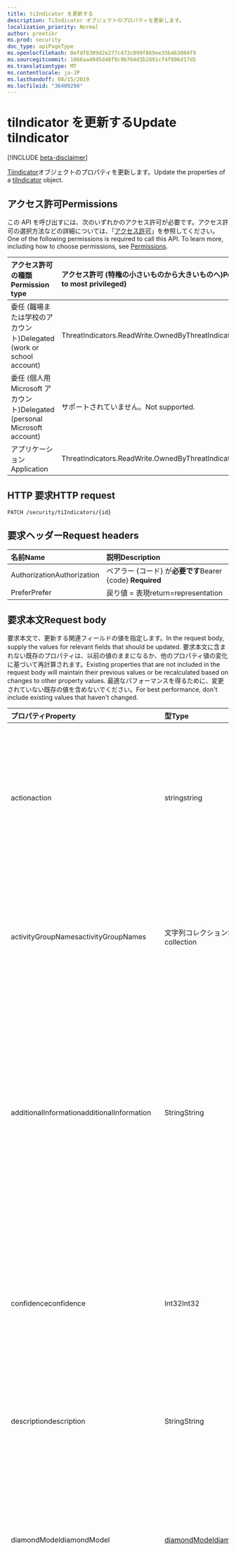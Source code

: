 ```yaml
---
title: tiIndicator を更新する
description: TiIndicator オブジェクトのプロパティを更新します。
localization_priority: Normal
author: preetikr
ms.prod: security
doc_type: apiPageType
ms.openlocfilehash: 0efdf8309d2e277c473c099f869ee35b463004f9
ms.sourcegitcommit: 1066aa4045d48f9c9b764d3b2891cf4f806d17d5
ms.translationtype: MT
ms.contentlocale: ja-JP
ms.lasthandoff: 08/15/2019
ms.locfileid: "36409290"
---
```

# <a name="update-tiindicator"></a><span data-ttu-id="3700e-103">tiIndicator を更新する</span><span class="sxs-lookup"><span data-stu-id="3700e-103">Update tiIndicator</span></span>

[!INCLUDE [beta-disclaimer](../../includes/beta-disclaimer.md)]

<span data-ttu-id="3700e-104">[Tiindicator](../resources/tiindicator.md)オブジェクトのプロパティを更新します。</span><span class="sxs-lookup"><span data-stu-id="3700e-104">Update the properties of a [tiIndicator](../resources/tiindicator.md) object.</span></span>

## <a name="permissions"></a><span data-ttu-id="3700e-105">アクセス許可</span><span class="sxs-lookup"><span data-stu-id="3700e-105">Permissions</span></span>

<span data-ttu-id="3700e-p101">この API を呼び出すには、次のいずれかのアクセス許可が必要です。アクセス許可の選択方法などの詳細については、「[アクセス許可](/graph/permissions-reference)」を参照してください。</span><span class="sxs-lookup"><span data-stu-id="3700e-p101">One of the following permissions is required to call this API. To learn more, including how to choose permissions, see [Permissions](/graph/permissions-reference).</span></span>

| <span data-ttu-id="3700e-108">アクセス許可の種類</span><span class="sxs-lookup"><span data-stu-id="3700e-108">Permission type</span></span>                        | <span data-ttu-id="3700e-109">アクセス許可 (特権の小さいものから大きいものへ)</span><span class="sxs-lookup"><span data-stu-id="3700e-109">Permissions (from least to most privileged)</span></span> |
|:---------------------------------------|:--------------------------------------------|
| <span data-ttu-id="3700e-110">委任 (職場または学校のアカウント)</span><span class="sxs-lookup"><span data-stu-id="3700e-110">Delegated (work or school account)</span></span>     | <span data-ttu-id="3700e-111">ThreatIndicators.ReadWrite.OwnedBy</span><span class="sxs-lookup"><span data-stu-id="3700e-111">ThreatIndicators.ReadWrite.OwnedBy</span></span> |
| <span data-ttu-id="3700e-112">委任 (個人用 Microsoft アカウント)</span><span class="sxs-lookup"><span data-stu-id="3700e-112">Delegated (personal Microsoft account)</span></span> | <span data-ttu-id="3700e-113">サポートされていません。</span><span class="sxs-lookup"><span data-stu-id="3700e-113">Not supported.</span></span> |
| <span data-ttu-id="3700e-114">アプリケーション</span><span class="sxs-lookup"><span data-stu-id="3700e-114">Application</span></span>                            | <span data-ttu-id="3700e-115">ThreatIndicators.ReadWrite.OwnedBy</span><span class="sxs-lookup"><span data-stu-id="3700e-115">ThreatIndicators.ReadWrite.OwnedBy</span></span> |

## <a name="http-request"></a><span data-ttu-id="3700e-116">HTTP 要求</span><span class="sxs-lookup"><span data-stu-id="3700e-116">HTTP request</span></span>

<!-- { "blockType": "ignored" } -->

```http
PATCH /security/tiIndicators/{id}
```

## <a name="request-headers"></a><span data-ttu-id="3700e-117">要求ヘッダー</span><span class="sxs-lookup"><span data-stu-id="3700e-117">Request headers</span></span>

| <span data-ttu-id="3700e-118">名前</span><span class="sxs-lookup"><span data-stu-id="3700e-118">Name</span></span>       | <span data-ttu-id="3700e-119">説明</span><span class="sxs-lookup"><span data-stu-id="3700e-119">Description</span></span>|
|:-----------|:-----------|
| <span data-ttu-id="3700e-120">Authorization</span><span class="sxs-lookup"><span data-stu-id="3700e-120">Authorization</span></span> | <span data-ttu-id="3700e-121">ベアラー {コード} が**必要です**</span><span class="sxs-lookup"><span data-stu-id="3700e-121">Bearer {code} **Required**</span></span> |
|<span data-ttu-id="3700e-122">Prefer</span><span class="sxs-lookup"><span data-stu-id="3700e-122">Prefer</span></span> | <span data-ttu-id="3700e-123">戻り値 = 表現</span><span class="sxs-lookup"><span data-stu-id="3700e-123">return=representation</span></span> |

## <a name="request-body"></a><span data-ttu-id="3700e-124">要求本文</span><span class="sxs-lookup"><span data-stu-id="3700e-124">Request body</span></span>

<span data-ttu-id="3700e-125">要求本文で、更新する関連フィールドの値を指定します。</span><span class="sxs-lookup"><span data-stu-id="3700e-125">In the request body, supply the values for relevant fields that should be updated.</span></span> <span data-ttu-id="3700e-126">要求本文に含まれない既存のプロパティは、以前の値のままになるか、他のプロパティ値の変化に基づいて再計算されます。</span><span class="sxs-lookup"><span data-stu-id="3700e-126">Existing properties that are not included in the request body will maintain their previous values or be recalculated based on changes to other property values.</span></span> <span data-ttu-id="3700e-127">最適なパフォーマンスを得るために、変更されていない既存の値を含めないでください。</span><span class="sxs-lookup"><span data-stu-id="3700e-127">For best performance, don't include existing values that haven't changed.</span></span>

| <span data-ttu-id="3700e-128">プロパティ</span><span class="sxs-lookup"><span data-stu-id="3700e-128">Property</span></span>     | <span data-ttu-id="3700e-129">型</span><span class="sxs-lookup"><span data-stu-id="3700e-129">Type</span></span>        | <span data-ttu-id="3700e-130">説明</span><span class="sxs-lookup"><span data-stu-id="3700e-130">Description</span></span> |
|:-------------|:------------|:------------|
|<span data-ttu-id="3700e-131">action</span><span class="sxs-lookup"><span data-stu-id="3700e-131">action</span></span>|<span data-ttu-id="3700e-132">string</span><span class="sxs-lookup"><span data-stu-id="3700e-132">string</span></span>| <span data-ttu-id="3700e-133">インジケーターが targetProduct セキュリティツール内から一致した場合に適用するアクション。</span><span class="sxs-lookup"><span data-stu-id="3700e-133">The action to apply if the indicator is matched from within the targetProduct security tool.</span></span> <span data-ttu-id="3700e-134">使用可能な値は、`unknown`、`allow`、`block`、`alert` です。</span><span class="sxs-lookup"><span data-stu-id="3700e-134">Possible values are: `unknown`, `allow`, `block`, `alert`.</span></span>|
|<span data-ttu-id="3700e-135">activityGroupNames</span><span class="sxs-lookup"><span data-stu-id="3700e-135">activityGroupNames</span></span>|<span data-ttu-id="3700e-136">文字列コレクション</span><span class="sxs-lookup"><span data-stu-id="3700e-136">String collection</span></span>|<span data-ttu-id="3700e-137">脅威指標でカバーされる悪意のあるアクティビティを担当する、その当事者のためのサイバー脅威インテリジェンス名。</span><span class="sxs-lookup"><span data-stu-id="3700e-137">The cyber threat intelligence name(s) for the parties responsible for the malicious activity covered by the threat indicator.</span></span>|
|<span data-ttu-id="3700e-138">additionalInformation</span><span class="sxs-lookup"><span data-stu-id="3700e-138">additionalInformation</span></span>|<span data-ttu-id="3700e-139">String</span><span class="sxs-lookup"><span data-stu-id="3700e-139">String</span></span>|<span data-ttu-id="3700e-140">他の tiIndicator プロパティでカバーされていない特別なデータが配置される可能性がある catchall 領域。</span><span class="sxs-lookup"><span data-stu-id="3700e-140">A catchall area into which extra data from the indicator not covered by the other tiIndicator properties may be placed.</span></span> <span data-ttu-id="3700e-141">通常、additionalInformation に配置されるデータは、targetProduct セキュリティツールでは使用されません。</span><span class="sxs-lookup"><span data-stu-id="3700e-141">Data placed into additionalInformation will typically not be utilized by the targetProduct security tool.</span></span>|
|<span data-ttu-id="3700e-142">confidence</span><span class="sxs-lookup"><span data-stu-id="3700e-142">confidence</span></span>|<span data-ttu-id="3700e-143">Int32</span><span class="sxs-lookup"><span data-stu-id="3700e-143">Int32</span></span>|<span data-ttu-id="3700e-144">インジケーター内のデータが悪意のある動作を正確に特定していることを表す整数。</span><span class="sxs-lookup"><span data-stu-id="3700e-144">An integer representing the confidence the data within the indicator accurately identifies malicious behavior.</span></span> <span data-ttu-id="3700e-145">指定できる値は 0 ~ 100 で、100は最高です。</span><span class="sxs-lookup"><span data-stu-id="3700e-145">Acceptable values are 0 – 100 with 100 being the highest.</span></span>|
|<span data-ttu-id="3700e-146">description</span><span class="sxs-lookup"><span data-stu-id="3700e-146">description</span></span>|<span data-ttu-id="3700e-147">String</span><span class="sxs-lookup"><span data-stu-id="3700e-147">String</span></span>|<span data-ttu-id="3700e-148">インジケーターで表される脅威の簡単な説明 (100 文字以内)。</span><span class="sxs-lookup"><span data-stu-id="3700e-148">Brief description (100 characters or less) of the threat represented by the indicator.</span></span>|
|<span data-ttu-id="3700e-149">diamondModel</span><span class="sxs-lookup"><span data-stu-id="3700e-149">diamondModel</span></span>|[<span data-ttu-id="3700e-150">diamondModel</span><span class="sxs-lookup"><span data-stu-id="3700e-150">diamondModel</span></span>](#diamondmodel-values)|<span data-ttu-id="3700e-151">このインジケーターが存在する菱形モデルの領域。</span><span class="sxs-lookup"><span data-stu-id="3700e-151">The area of the Diamond Model in which this indicator exists.</span></span> <span data-ttu-id="3700e-152">可能な値は、`unknown`、`adversary`、`capability`、`infrastructure`、`victim` です。</span><span class="sxs-lookup"><span data-stu-id="3700e-152">Possible values are: `unknown`, `adversary`, `capability`, `infrastructure`, `victim`.</span></span>|
|<span data-ttu-id="3700e-153">expirationDateTime</span><span class="sxs-lookup"><span data-stu-id="3700e-153">expirationDateTime</span></span>|<span data-ttu-id="3700e-154">DateTimeOffset</span><span class="sxs-lookup"><span data-stu-id="3700e-154">DateTimeOffset</span></span>| <span data-ttu-id="3700e-155">インジケーターがいつ期限切れになるかを示す DateTime 文字列。</span><span class="sxs-lookup"><span data-stu-id="3700e-155">DateTime string indicating when the Indicator expires.</span></span> <span data-ttu-id="3700e-156">システム内の古いインジケーターが保持されないようにするには、すべてのインジケーターに有効期限が設定されている必要があります。</span><span class="sxs-lookup"><span data-stu-id="3700e-156">All indicators must have an expiration date to avoid stale indicators persisting in the system.</span></span> <span data-ttu-id="3700e-157">Timestamp 型は、ISO 8601 形式を使用して日付と時刻の情報を表します。これは常に UTC 時間です。</span><span class="sxs-lookup"><span data-stu-id="3700e-157">The Timestamp type represents date and time information using ISO 8601 format and is always in UTC time.</span></span> <span data-ttu-id="3700e-158">たとえば、2014 年 1 月 1 日午前 0 時 (UTC) は、次のようになります。`2014-01-01T00:00:00Z`</span><span class="sxs-lookup"><span data-stu-id="3700e-158">For example, midnight UTC on Jan 1, 2014 would look like this: `2014-01-01T00:00:00Z`.</span></span>|
|<span data-ttu-id="3700e-159">externalId</span><span class="sxs-lookup"><span data-stu-id="3700e-159">externalId</span></span>|<span data-ttu-id="3700e-160">String</span><span class="sxs-lookup"><span data-stu-id="3700e-160">String</span></span>|<span data-ttu-id="3700e-161">インジケーターをインジケータープロバイダーのシステム (例: 外部キー) に結びつける識別番号。</span><span class="sxs-lookup"><span data-stu-id="3700e-161">An identification number that ties the indicator back to the indicator provider’s system (e.g. a foreign key).</span></span>|
|<span data-ttu-id="3700e-162">isActive</span><span class="sxs-lookup"><span data-stu-id="3700e-162">isActive</span></span>|<span data-ttu-id="3700e-163">Boolean</span><span class="sxs-lookup"><span data-stu-id="3700e-163">Boolean</span></span>|<span data-ttu-id="3700e-164">システム内のインジケーターを非アクティブ化するために使用されます。</span><span class="sxs-lookup"><span data-stu-id="3700e-164">Used to deactivate indicators within system.</span></span> <span data-ttu-id="3700e-165">既定では、送信されたインジケーターはすべてアクティブとして設定されます。</span><span class="sxs-lookup"><span data-stu-id="3700e-165">By default, any indicator submitted is set as active.</span></span> <span data-ttu-id="3700e-166">ただし、プロバイダーは、この設定を使用した既存のインジケーターを ' False ' に送信して、システム内のインジケーターを非アクティブ化することができます。</span><span class="sxs-lookup"><span data-stu-id="3700e-166">However, providers may submit existing indicators with this set to ‘False’ to deactivate indicators in the system.</span></span>|
|<span data-ttu-id="3700e-167">"出てきたチェイン"</span><span class="sxs-lookup"><span data-stu-id="3700e-167">killChain</span></span>|<span data-ttu-id="3700e-168">[](#killchain-values)指定したコレクション</span><span class="sxs-lookup"><span data-stu-id="3700e-168">[killChain](#killchain-values) collection</span></span>|<span data-ttu-id="3700e-169">このインジケーターが対象とする、キルチェーン上の点または点を表す文字列の JSON 配列。</span><span class="sxs-lookup"><span data-stu-id="3700e-169">A JSON array of strings that describes which point or points on the Kill Chain this indicator targets.</span></span> <span data-ttu-id="3700e-170">正確な値については、以下の「"" を参照」の値」を参照してください。</span><span class="sxs-lookup"><span data-stu-id="3700e-170">See "killChain values" below for exact values.</span></span>|
|<span data-ttu-id="3700e-171">Knownfalse 陽性</span><span class="sxs-lookup"><span data-stu-id="3700e-171">knownFalsePositives</span></span>|<span data-ttu-id="3700e-172">String</span><span class="sxs-lookup"><span data-stu-id="3700e-172">String</span></span>|<span data-ttu-id="3700e-173">インジケーターが誤検知を引き起こす可能性があるシナリオ。</span><span class="sxs-lookup"><span data-stu-id="3700e-173">Scenarios in which the indicator may cause false positives.</span></span> <span data-ttu-id="3700e-174">これは、人間が判読できるテキストである必要があります。</span><span class="sxs-lookup"><span data-stu-id="3700e-174">This should be human-readable text.</span></span>|
|<span data-ttu-id="3700e-175">lastReportedDateTime</span><span class="sxs-lookup"><span data-stu-id="3700e-175">lastReportedDateTime</span></span>|<span data-ttu-id="3700e-176">DateTimeOffset</span><span class="sxs-lookup"><span data-stu-id="3700e-176">DateTimeOffset</span></span>|<span data-ttu-id="3700e-177">最後にインジケーターが表示された時刻。</span><span class="sxs-lookup"><span data-stu-id="3700e-177">The last time the indicator was seen.</span></span> <span data-ttu-id="3700e-178">Timestamp 型は、ISO 8601 形式を使用して日付と時刻の情報を表し、必ず UTC 時間です。</span><span class="sxs-lookup"><span data-stu-id="3700e-178">The Timestamp type represents date and time information using ISO 8601 format and is always in UTC time.</span></span> <span data-ttu-id="3700e-179">たとえば、2014 年 1 月 1 日午前 0 時 (UTC) は、次のようになります。`2014-01-01T00:00:00Z`</span><span class="sxs-lookup"><span data-stu-id="3700e-179">For example, midnight UTC on Jan 1, 2014 would look like this: `2014-01-01T00:00:00Z`</span></span>|
|<span data-ttu-id="3700e-180">悪意のある Refrefamilynames</span><span class="sxs-lookup"><span data-stu-id="3700e-180">malwareFamilyNames</span></span>|<span data-ttu-id="3700e-181">文字列コレクション</span><span class="sxs-lookup"><span data-stu-id="3700e-181">String collection</span></span>|<span data-ttu-id="3700e-182">インジケーターに関連付けられたマルウェアファミリ名 (存在する場合)。</span><span class="sxs-lookup"><span data-stu-id="3700e-182">The malware family name associated with an indicator if it exists.</span></span> <span data-ttu-id="3700e-183">Microsoft では、Windows Defender セキュリティインテリジェンスの[脅威の百科事典](https://www.microsoft.com/wdsi/threats)を使用して検出できる場合は、microsoft マルウェアファミリ名を推奨しています。</span><span class="sxs-lookup"><span data-stu-id="3700e-183">Microsoft prefers the Microsoft malware family name if at all possible which can be found via the Windows Defender Security Intelligence [threat encyclopedia](https://www.microsoft.com/wdsi/threats).</span></span>|
|<span data-ttu-id="3700e-184">「いいえ Veonly」</span><span class="sxs-lookup"><span data-stu-id="3700e-184">passiveOnly</span></span>|<span data-ttu-id="3700e-185">Boolean</span><span class="sxs-lookup"><span data-stu-id="3700e-185">Boolean</span></span>|<span data-ttu-id="3700e-186">エンドユーザーに表示されるイベントをインジケーターがトリガーするかどうかを決定します。</span><span class="sxs-lookup"><span data-stu-id="3700e-186">Determines if the indicator should trigger an event that is visible to an end-user.</span></span> <span data-ttu-id="3700e-187">[True] に設定されている場合、セキュリティツールは、' hit ' が発生したことをエンドユーザーに通知しません。</span><span class="sxs-lookup"><span data-stu-id="3700e-187">When set to ‘true,’ security tools will not notify the end user that a ‘hit’ has occurred.</span></span> <span data-ttu-id="3700e-188">これは、通常、一致が発生したが、その操作は実行されないことをログに記録するセキュリティ製品によって、監査またはサイレントモードとして扱われます。</span><span class="sxs-lookup"><span data-stu-id="3700e-188">This is most often treated as audit or silent mode by security products where they will simply log that a match occurred but will not perform the action.</span></span> <span data-ttu-id="3700e-189">既定値は False です。</span><span class="sxs-lookup"><span data-stu-id="3700e-189">Default value is false.</span></span>|
|<span data-ttu-id="3700e-190">severity</span><span class="sxs-lookup"><span data-stu-id="3700e-190">severity</span></span>|<span data-ttu-id="3700e-191">Int32</span><span class="sxs-lookup"><span data-stu-id="3700e-191">Int32</span></span>|<span data-ttu-id="3700e-192">インジケーター内のデータによって識別される、悪意のある動作の重要度を表す整数。</span><span class="sxs-lookup"><span data-stu-id="3700e-192">An integer representing the severity of the malicious behavior identified by the data within the indicator.</span></span> <span data-ttu-id="3700e-193">指定可能な値は0–5で、5は最も深刻であり、0はまったく重要ではありません。</span><span class="sxs-lookup"><span data-stu-id="3700e-193">Acceptable values are 0 – 5 where 5 is the most severe and zero is not severe at all.</span></span> <span data-ttu-id="3700e-194">既定値は3です。</span><span class="sxs-lookup"><span data-stu-id="3700e-194">Default value is 3.</span></span>|
|<span data-ttu-id="3700e-195">タグ</span><span class="sxs-lookup"><span data-stu-id="3700e-195">tags</span></span>|<span data-ttu-id="3700e-196">String collection</span><span class="sxs-lookup"><span data-stu-id="3700e-196">String collection</span></span>|<span data-ttu-id="3700e-197">任意のタグ/キーワードを格納する文字列の JSON 配列。</span><span class="sxs-lookup"><span data-stu-id="3700e-197">A JSON array of strings that stores arbitrary tags/keywords.</span></span>|
|<span data-ttu-id="3700e-198">tlpLevel</span><span class="sxs-lookup"><span data-stu-id="3700e-198">tlpLevel</span></span>|[<span data-ttu-id="3700e-199">tlpLevel</span><span class="sxs-lookup"><span data-stu-id="3700e-199">tlpLevel</span></span>](#tlplevel-values)| <span data-ttu-id="3700e-200">インジケーターのトラフィックライトプロトコルの値。</span><span class="sxs-lookup"><span data-stu-id="3700e-200">Traffic Light Protocol value for the indicator.</span></span> <span data-ttu-id="3700e-201">可能な値は、`unknown`、`white`、`green`、`amber`、`red` です。</span><span class="sxs-lookup"><span data-stu-id="3700e-201">Possible values are: `unknown`, `white`, `green`, `amber`, `red`.</span></span>|

### <a name="diamondmodel-values"></a><span data-ttu-id="3700e-202">diamondModel の値</span><span class="sxs-lookup"><span data-stu-id="3700e-202">diamondModel values</span></span>

<span data-ttu-id="3700e-203">このモデルの詳細については、[ダイヤモンドモデル](http://diamondmodel.org)を参照してください。</span><span class="sxs-lookup"><span data-stu-id="3700e-203">For information about this model, see [The diamond model](http://diamondmodel.org).</span></span>

| <span data-ttu-id="3700e-204">値</span><span class="sxs-lookup"><span data-stu-id="3700e-204">Values</span></span> | <span data-ttu-id="3700e-205">説明</span><span class="sxs-lookup"><span data-stu-id="3700e-205">Description</span></span> |
|:-------|:------------|
|<span data-ttu-id="3700e-206">攻撃</span><span class="sxs-lookup"><span data-stu-id="3700e-206">adversary</span></span>|<span data-ttu-id="3700e-207">このマークは、敵対について説明します。</span><span class="sxs-lookup"><span data-stu-id="3700e-207">The indicator describes the adversary.</span></span>|
|<span data-ttu-id="3700e-208">capability</span><span class="sxs-lookup"><span data-stu-id="3700e-208">capability</span></span>|<span data-ttu-id="3700e-209">マークは敵対機の機能です。</span><span class="sxs-lookup"><span data-stu-id="3700e-209">The indicator is a capability of the adversary.</span></span>|
|<span data-ttu-id="3700e-210">構築</span><span class="sxs-lookup"><span data-stu-id="3700e-210">infrastructure</span></span>|<span data-ttu-id="3700e-211">このインジケーターは、敵対のインフラストラクチャを示しています。</span><span class="sxs-lookup"><span data-stu-id="3700e-211">The indicator describes infrastructure of the adversary.</span></span>|
|<span data-ttu-id="3700e-212">犠牲</span><span class="sxs-lookup"><span data-stu-id="3700e-212">victim</span></span>|<span data-ttu-id="3700e-213">インジケーターは、敵対者の被害者を示します。</span><span class="sxs-lookup"><span data-stu-id="3700e-213">The indicator describes the victim of the adversary.</span></span>|

### <a name="killchain-values"></a><span data-ttu-id="3700e-214">指定した値の継承</span><span class="sxs-lookup"><span data-stu-id="3700e-214">killChain values</span></span>

| <span data-ttu-id="3700e-215">値</span><span class="sxs-lookup"><span data-stu-id="3700e-215">Values</span></span> | <span data-ttu-id="3700e-216">説明</span><span class="sxs-lookup"><span data-stu-id="3700e-216">Description</span></span> |
|:-------|:------------|
|<span data-ttu-id="3700e-217">アクション</span><span class="sxs-lookup"><span data-stu-id="3700e-217">Actions</span></span>|<span data-ttu-id="3700e-218">"目的に対するアクション" を表します。</span><span class="sxs-lookup"><span data-stu-id="3700e-218">Represents “Actions on Objectives”.</span></span> <span data-ttu-id="3700e-219">攻撃者が侵害されたシステムを活用して、分散型サービス拒否攻撃などの処理を実行している。</span><span class="sxs-lookup"><span data-stu-id="3700e-219">The attacker is leveraging the compromised system to take actions such as a distributed denial of service attack.</span></span>|
|<span data-ttu-id="3700e-220">基準</span><span class="sxs-lookup"><span data-stu-id="3700e-220">C2</span></span>|<span data-ttu-id="3700e-221">侵害されたシステムの操作によって制御されるチャネルを表します。</span><span class="sxs-lookup"><span data-stu-id="3700e-221">Represents the control channel by which a compromised system is manipulated.</span></span>|
|<span data-ttu-id="3700e-222">Delivery</span><span class="sxs-lookup"><span data-stu-id="3700e-222">Delivery</span></span>|<span data-ttu-id="3700e-223">悪用コードを (例: USB、電子メール、web サイトなどの) 被害に分配するプロセス。</span><span class="sxs-lookup"><span data-stu-id="3700e-223">The process of distributing the exploit code to victims (for example USB, email, websites).</span></span>|
|<span data-ttu-id="3700e-224">活用</span><span class="sxs-lookup"><span data-stu-id="3700e-224">Exploitation</span></span>|<span data-ttu-id="3700e-225">脆弱性を利用するエクスプロイトコード (例: コードの実行)。</span><span class="sxs-lookup"><span data-stu-id="3700e-225">The exploit code taking advantage of vulnerabilities (for example, code execution).</span></span>|
|<span data-ttu-id="3700e-226">インストール</span><span class="sxs-lookup"><span data-stu-id="3700e-226">Installation</span></span>|<span data-ttu-id="3700e-227">脆弱性が悪用された後にマルウェアをインストールする。</span><span class="sxs-lookup"><span data-stu-id="3700e-227">Installing malware after a vulnerability has been exploited.</span></span>|
|<span data-ttu-id="3700e-228">予備</span><span class="sxs-lookup"><span data-stu-id="3700e-228">Reconnaissance</span></span>|<span data-ttu-id="3700e-229">マークは、今後の攻撃で使用されるアクティビティグループの情報の証拠です。</span><span class="sxs-lookup"><span data-stu-id="3700e-229">Indicator is evidence of an activity group harvesting information to be used in a future attack.</span></span>|
|<span data-ttu-id="3700e-230">Weaponization</span><span class="sxs-lookup"><span data-stu-id="3700e-230">Weaponization</span></span>|<span data-ttu-id="3700e-231">脆弱性を悪用コードに変える (たとえば、マルウェア)。</span><span class="sxs-lookup"><span data-stu-id="3700e-231">Turning a vulnerability into exploit code (for example, malware).</span></span>|

### <a name="tlplevel-values"></a><span data-ttu-id="3700e-232">tlpLevel の値</span><span class="sxs-lookup"><span data-stu-id="3700e-232">tlpLevel values</span></span>

<span data-ttu-id="3700e-233">各インジケーターには、送信時にトラフィックライトプロトコル (tlp) 値が必要です。</span><span class="sxs-lookup"><span data-stu-id="3700e-233">Every indicator must have a Traffic Light Protocol (tlp) value when it is submitted.</span></span> <span data-ttu-id="3700e-234">この値は、特定のインジケーターの感度と共有の範囲を表します。</span><span class="sxs-lookup"><span data-stu-id="3700e-234">This value represents the sensitivity and sharing scope of a given indicator.</span></span>

| <span data-ttu-id="3700e-235">値</span><span class="sxs-lookup"><span data-stu-id="3700e-235">Values</span></span> | <span data-ttu-id="3700e-236">説明</span><span class="sxs-lookup"><span data-stu-id="3700e-236">Description</span></span> |
|:-------|:------------|
|<span data-ttu-id="3700e-237">ホワイト</span><span class="sxs-lookup"><span data-stu-id="3700e-237">White</span></span>| <span data-ttu-id="3700e-238">共有スコープ: 無制限。</span><span class="sxs-lookup"><span data-stu-id="3700e-238">Sharing scope: Unlimited.</span></span> <span data-ttu-id="3700e-239">インジケーターは無制限に共有できます。制限はありません。</span><span class="sxs-lookup"><span data-stu-id="3700e-239">Indicators can be shared freely, without restriction.</span></span>|
|<span data-ttu-id="3700e-240">緑</span><span class="sxs-lookup"><span data-stu-id="3700e-240">Green</span></span>| <span data-ttu-id="3700e-241">共有スコープ: コミュニティ。</span><span class="sxs-lookup"><span data-stu-id="3700e-241">Sharing scope: Community.</span></span> <span data-ttu-id="3700e-242">インジケーターはセキュリティコミュニティと共有できます。</span><span class="sxs-lookup"><span data-stu-id="3700e-242">Indicators can be shared with the security community.</span></span>|
|<span data-ttu-id="3700e-243">黄色い</span><span class="sxs-lookup"><span data-stu-id="3700e-243">Amber</span></span>| <span data-ttu-id="3700e-244">共有スコープ: 制限されています。</span><span class="sxs-lookup"><span data-stu-id="3700e-244">Sharing scope: Limited.</span></span> <span data-ttu-id="3700e-245">これは、インジケーターの既定の設定であり、共有を脅威インテリジェンスを実装するサービスとサービスオペレーターだけに限定し、共有を制限します。2) システムの動作がインジケーターと同じであるお客様。</span><span class="sxs-lookup"><span data-stu-id="3700e-245">This is the default setting for indicators and restricts sharing to only those with a need-to-know: 1) Services and service operators that implement threat intelligence; 2) Customers whose system(s) exhibit behavior consistent with the indicator.</span></span>|
|<span data-ttu-id="3700e-246">赤</span><span class="sxs-lookup"><span data-stu-id="3700e-246">Red</span></span>| <span data-ttu-id="3700e-247">共有スコープ: Personal。</span><span class="sxs-lookup"><span data-stu-id="3700e-247">Sharing scope: Personal.</span></span> <span data-ttu-id="3700e-248">これらのインジケーターは、本人でのみ直接共有されるようになっています。</span><span class="sxs-lookup"><span data-stu-id="3700e-248">These indicators are to only be shared directly and, preferably, in person.</span></span> <span data-ttu-id="3700e-249">通常は、指定された制限によって TLP 赤のインジケーターは取り込まれたされません。</span><span class="sxs-lookup"><span data-stu-id="3700e-249">Typically, TLP Red indicators are not ingested due to their pre-defined restrictions.</span></span> <span data-ttu-id="3700e-250">TLP 赤のインジケーターが送信され\*\*\*\* た場合は、"いいえ" の`True`プロパティをに設定する必要があります。</span><span class="sxs-lookup"><span data-stu-id="3700e-250">If TLP Red indicators are submitted, the **passiveOnly** property should be set to `True` as well.</span></span> |

## <a name="response"></a><span data-ttu-id="3700e-251">応答</span><span class="sxs-lookup"><span data-stu-id="3700e-251">Response</span></span>

<span data-ttu-id="3700e-252">成功した場合、このメソッドは `204 No Content` 応答コードを返します。</span><span class="sxs-lookup"><span data-stu-id="3700e-252">If successful, this method returns a `204 No Content` response code.</span></span>

<span data-ttu-id="3700e-253">省略可能な`200 OK`要求ヘッダーが使用されている場合、メソッドは応答コードと、応答本文で更新された[tiindicator](../resources/tiindicator.md)オブジェクトを返します。</span><span class="sxs-lookup"><span data-stu-id="3700e-253">If the optional request header is used, the method returns a `200 OK` response code and the updated [tiIndicator](../resources/tiindicator.md) object in the response body.</span></span>

## <a name="examples"></a><span data-ttu-id="3700e-254">例</span><span class="sxs-lookup"><span data-stu-id="3700e-254">Examples</span></span>

### <a name="example-1-request-without-prefer-header"></a><span data-ttu-id="3700e-255">例 1: 希望するヘッダーのない要求</span><span class="sxs-lookup"><span data-stu-id="3700e-255">Example 1: Request without Prefer header</span></span>

#### <a name="request"></a><span data-ttu-id="3700e-256">要求</span><span class="sxs-lookup"><span data-stu-id="3700e-256">Request</span></span>

<span data-ttu-id="3700e-257">ヘッダーの`Prefer`ない要求の例を次に示します。</span><span class="sxs-lookup"><span data-stu-id="3700e-257">The following is an example of the request without the `Prefer` header.</span></span>

# <a name="httptabhttp"></a>[<span data-ttu-id="3700e-258">プロトコル</span><span class="sxs-lookup"><span data-stu-id="3700e-258">HTTP</span></span>](#tab/http)
<!-- {
  "blockType": "request",
  "name": "update_tiIndicator"
}-->

```http
PATCH https://graph.microsoft.com/beta/security/tiIndicators/{id}
Content-type: application/json

{
  "description": "description-updated",
}
```
# <a name="ctabcsharp"></a>[<span data-ttu-id="3700e-259">C#</span><span class="sxs-lookup"><span data-stu-id="3700e-259">C#</span></span>](#tab/csharp)
[!INCLUDE [sample-code](../includes/snippets/csharp/update-tiindicator-csharp-snippets.md)]
[!INCLUDE [sdk-documentation](../includes/snippets/snippets-sdk-documentation-link.md)]

# <a name="javascripttabjavascript"></a>[<span data-ttu-id="3700e-260">JavaScript</span><span class="sxs-lookup"><span data-stu-id="3700e-260">JavaScript</span></span>](#tab/javascript)
[!INCLUDE [sample-code](../includes/snippets/javascript/update-tiindicator-javascript-snippets.md)]
[!INCLUDE [sdk-documentation](../includes/snippets/snippets-sdk-documentation-link.md)]

# <a name="objective-ctabobjc"></a>[<span data-ttu-id="3700e-261">目的-C</span><span class="sxs-lookup"><span data-stu-id="3700e-261">Objective-C</span></span>](#tab/objc)
[!INCLUDE [sample-code](../includes/snippets/objc/update-tiindicator-objc-snippets.md)]
[!INCLUDE [sdk-documentation](../includes/snippets/snippets-sdk-documentation-link.md)]

---


#### <a name="response"></a><span data-ttu-id="3700e-262">応答</span><span class="sxs-lookup"><span data-stu-id="3700e-262">Response</span></span>

<span data-ttu-id="3700e-263">応答の例を次に示します。</span><span class="sxs-lookup"><span data-stu-id="3700e-263">The following is an example of the response.</span></span>

<!-- {
  "blockType": "response",
  "truncated": true,
  "@odata.type": "microsoft.graph.tiIndicator"
} -->

```http
HTTP/1.1 204 No Content
```

### <a name="example-2-request-with-prefer-header"></a><span data-ttu-id="3700e-264">例 2: 要求ヘッダーを使用した要求</span><span class="sxs-lookup"><span data-stu-id="3700e-264">Example 2: Request with Prefer header</span></span>

#### <a name="request"></a><span data-ttu-id="3700e-265">要求</span><span class="sxs-lookup"><span data-stu-id="3700e-265">Request</span></span>

<span data-ttu-id="3700e-266">`Prefer`ヘッダーを含む要求の例を次に示します。</span><span class="sxs-lookup"><span data-stu-id="3700e-266">The following is an example of the request that includes the `Prefer` header.</span></span>

<!-- {
  "blockType": "request",
  "name": "update_tiIndicator"
}-->

```http
PATCH https://graph.microsoft.com/beta/security/tiIndicators/{id}
Content-type: application/json
Prefer: return=representation

{
  "additionalInformation": "additionalInformation-after-update",
  "confidence": 42,
  "description": "description-after-update",
}
```

#### <a name="response"></a><span data-ttu-id="3700e-267">応答</span><span class="sxs-lookup"><span data-stu-id="3700e-267">Response</span></span>

<span data-ttu-id="3700e-268">応答の例を次に示します。</span><span class="sxs-lookup"><span data-stu-id="3700e-268">The following is an example of the response.</span></span>

> [!NOTE]
> <span data-ttu-id="3700e-269">ここに示す response オブジェクトは読みやすいように短縮される場合があります。</span><span class="sxs-lookup"><span data-stu-id="3700e-269">The response object shown here might be shortened for readability.</span></span> <span data-ttu-id="3700e-270">実際の呼び出しではすべてのプロパティが返されます。</span><span class="sxs-lookup"><span data-stu-id="3700e-270">All the properties will be returned from an actual call.</span></span>

<!-- {
  "blockType": "response",
  "truncated": true,
  "@odata.type": "microsoft.graph.tiIndicator"
} -->

```http
HTTP/1.1 200 OK
Content-type: application/json

{
    "@odata.context": "https://graph.microsoft.com/beta/$metadata#Security/tiIndicators/$entity",
    "id": "e58c072b-c9bb-a5c4-34ce-eb69af44fb1e",
    "azureTenantId": "XXXXXXXXXXXXXXXXXXXXXXXXX",
    "action": null,
    "additionalInformation": "additionalInformation-after-update",
    "activityGroupNames": [],
    "confidence": 42,
    "description": "description-after-update",
}
```

<!-- uuid: 16cd6b66-4b1a-43a1-adaf-3a886856ed98
2019-02-04 14:57:30 UTC -->
<!-- {
  "type": "#page.annotation",
  "description": "Update tiIndicator",
  "keywords": "",
  "section": "documentation",
  "tocPath": "",
  "suppressions": [
  ]
}-->
